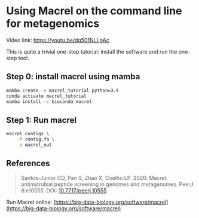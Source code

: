 # Using Macrel on the command line for metagenomics

Video link: https://youtu.be/dq501NLLpAc

This is quite a trivial one-step tutorial: install the software and run the one-step tool.

## Step 0: install macrel using mamba

```bash
mamba create -n macrel_tutorial python=3.9
conda activate macrel_tutorial
mamba install -c bioconda macrel
```

## Step 1: Run macrel

```bash
macrel contigs \
    -f contig.fa \
    -o macrel_out
```

## References


>   Santos-Júnior CD, Pan S, Zhao X, Coelho LP. 2020.
>   Macrel: antimicrobial peptide screening in genomes and metagenomes.
>   PeerJ 8:e10555. DOI: [10.7717/peerj.10555](https://doi.org/10.7717/peerj.10555)

Run Macrel online: [https://big-data-biology.org/software/macrel](https://big-data-biology.org/software/macrel)
